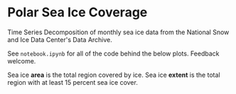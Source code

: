 # Polar Sea Ice Coverage
Time Series Decomposition of monthly sea ice data from the National Snow and Ice Data Center's Data Archive.

See `notebook.ipynb` for all of the code behind the below plots. Feedback welcome.

Sea ice **area** is the total region covered by ice. Sea ice **extent** is the total region with at least 15 percent sea ice cover.
